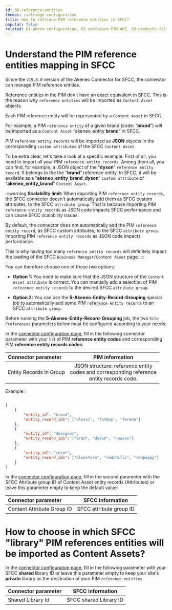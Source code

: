 ```yaml
---
id: 08-reference-entities
themes: cartridge-configuration
title: How to retrieve PIM reference entities in SFCC?
popular: false
related: 01-where-configuration, 02-configure-PIM-API, 03-products-filter-configuration, 04-import-images-configuration, 05-mapping-configuration, 06-categories-configuration, 07-multi-storefront-configuration
---
```



# Understand the PIM reference entities mapping in SFCC

Since the `V19.8.0` version of the Akeneo Connector for SFCC, the connector can manage PIM reference entities.

Reference entities in the PIM don't have an exact equivalent in SFCC. This is the reason why `reference entities` will be imported as  `Content Asset` objects. 

Each PIM reference entity will be represented by a `Content Asset` in SFCC.

For example, a PIM `reference entity` of a given brand (code: “**brand**”) will be imported as a `Content Asset` “akeneo_entity **brand**” in SFCC.

PIM `reference entity records` will be imported as **JSON** objects in the corresponding `custom attributes` of the SFCC `Content Asset`.

To be extra clear, let's take a look at a specific example. 
First of all, you need to import all your PIM `reference entity records`. Among them all, you can find, for example, a JSON object of the “**dyson**” `reference entity record`. It belongs to the the “**brand**” reference entity. In SFCC, it will be available as a “**akeneo_entity_brand_dyson**“ `custom attribute` of “**akeneo_entity_brand**” `Content Asset`.

:::warning
**Scalability limit:** When importing PIM `reference entity records`, the SFCC connector doesn't automatically add them as SFCC custom attributes, to the SFCC `attribute group`. That is because importing PIM `reference entity records` as JSON code impacts SFCC performance and can cause SFCC scalability issues.

 By default, the connector does not automatically add the PIM `reference entity record`, as SFCC custom attributes, to the SFCC `attribute group`. Importing PIM `reference entity records` as JSON code impacts performance.

This is why having too many `reference entity records` will definitely impact the loading of the SFCC `Business Manager/Content Asset` page.
:::

You can therefore choose one of those two options:

* **Option 1:** You need to make sure that the JSON structure of the `Content Asset attribute` is correct. You can manually add a selection of PIM `reference entity records` to the desired SFCC `attribute group`.

* **Option 2:** You can use the **5-Akeneo-Entity-Record-Grouping** special job to automatically add some PIM `reference entity records` to an SFCC `attribute group`.

Before running the **5-Akeneo-Entity-Record-Grouping** job, the two `Site Preferences` parameters below must be configured according to your needs:

In the [connector configuration page](01-where-configuration.html), fill in the following connector parameter with your list of PIM **reference entity codes** and corresponding PIM **reference entity records codes**:

| Connector parameter           | PIM information                     |
| :-----------------------------| :---------------------------------: |
| Entity Records In Group       |  JSON structure: reference entity<br>codes and corresponding reference<br>entity records code.               |    

Example :

```json

[
    {
        "entity_id": "brand",
        "entity_record_ids": ["alessi", "fatboy", "fermob"]
    },
    {
        "entity_id": "designer",
        "entity_record_ids": ["arad", "dyson", "newson"]
    },
    {
        "entity_id": "color",
        "entity_record_ids": ["bluestorm", "redchilli", "redpoppy"]
    }
]

```

In the [connector configuration page](01-where-configuration.html), fill in the second parameter with the SFCC Attribute group ID of Content Asset entity records (Attributes) or leave this parameter empty to keep the default value:

| Connector parameter           | SFCC information               |
| :-----------------------------| :----------------------------: |
| Content Attribute Group ID    |  SFCC attribute group ID       |

#  How to choose in which SFCC "library" PIM references entities will be imported as Content Assets?

In the [connector configuration page](01-where-configuration.html), fill in the following parameter with your SFCC **shared** library ID or leave this parameter empty to keep your site's **private** library as the destination of your PIM `reference entities`.

| Connector parameter   | SFCC information               |
| :---------------------| :----------------------------: |
| Shared Library Id     |  SFCC shared Library ID        |
